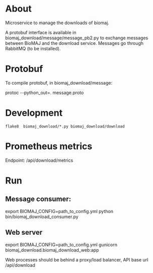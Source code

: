 # About

Microservice to manage the downloads of biomaj.

A protobuf interface is available in biomaj_download/message/message_pb2.py to exchange messages between BioMAJ and the download service.
Messages go through RabbitMQ (to be installed).

# Protobuf

To compile protobuf, in biomaj_download/message:

protoc --python_out=. message.proto

# Development

    flake8  biomaj_download/*.py biomaj_download/download

# Prometheus metrics

Endpoint: /api/download/metrics


# Run

## Message consumer:
export BIOMAJ_CONFIG=path_to_config.yml
python bin/biomaj_download_consumer.py

## Web server

export BIOMAJ_CONFIG=path_to_config.yml
gunicorn biomaj_download.biomaj_download_web:app

Web processes should be behind a proxy/load balancer, API base url /api/download
